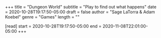 +++
title = "Dungeon World"
subtitle = "Play to find out what happens"
date = 2020-10-28T19:17:50-05:00
draft = false
author = "Sage LaTorra & Adam Koebel"
genre = "Games"
length = ""

[read]
  start = 2020-10-28T19:17:50-05:00
  end = 2020-11-08T22:01:00-05:00
+++
